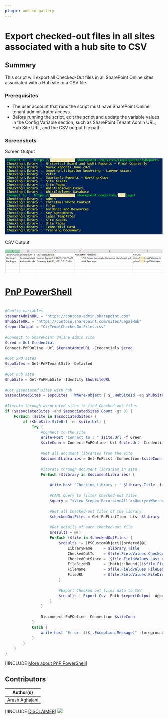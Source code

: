 ```yaml
---
plugin: add-to-gallery
---
```


# Export checked-out files in all sites associated with a hub site to CSV

## Summary

This script will export all Checked-Out files in all SharePoint Online sites associated with a Hub site to a CSV file.

### Prerequisites

- The user account that runs the script must have SharePoint Online tenant administrator access.
- Before running the script, edit the script and update the variable values in the Config Variable section, such as SharePoint Tenant Admin URL, Hub Site URL, and the CSV output file path.

### Screenshots
Screen Output

![Screen Output](assets/screen-output.png)

CSV Output

![CSV Output](assets/csv-output.png)

# [PnP PowerShell](#tab/pnpps)
```powershell

#Config variables
$tenantAdminURL = "https://contoso-admin.sharepoint.com"
$hubSiteURL = "https://contoso.sharepoint.com/sites/LegalHub"
$reportOutput = "C:\Temp\CheckedOutFiles.csv"

#Connect to SharePoint Online admin site 
$cred = Get-Credential
Connect-PnPOnline -Url $tenantAdminURL -Credentials $cred

#Get SPO sites
$spoSites = Get-PnPTenantSite -Detailed 

#Get hub site
$hubSite = Get-PnPHubSite -Identity $hubSiteURL
 
#Get associated sites with hub
$associatedSites = $spoSites | Where-Object { $_.HubSiteId -eq $hubSite.Id }

#Iterate through associated sites to find Checked-out files
if ($associatedSites -and $associatedSites.Count -gt 0) {
    ForEach ($site in $associatedSites) {
        if ($hubSite.SiteUrl -ne $site.Url) {
            Try {
                #Connect to the site
                Write-Host "Connect to : " $site.Url -f Green
                $siteConn = Connect-PnPOnline -Url $site.Url -Credentials $cred -ReturnConnection
 
                #Get all document libraries from the site
                $documentLibraries = Get-PnPList -Connection $siteConn | Where-Object { $_.BaseType -eq "DocumentLibrary" -and $_.ItemCount -gt 0 -and $_.Hidden -eq $False }
 
                #Iterate through document libraries in site
                ForEach ($library in $documentLibraries) {
                    
                    Write-host "Checking Library : " $library.Title -f Yellow

                    #CAML Query to filter Checked-out files
                    $query = "<View Scope='RecursiveAll'><Query><Where><IsNotNull><FieldRef Name='CheckoutUser' /></IsNotNull></Where></Query></View>"

                    #Get all Checked-out files of the library
                    $checkedOutFiles = Get-PnPListItem -List $library -Query $query
     
                    #Get details of each checked-out file
                    $results = @()                    
                    ForEach ($file in $checkedOutFiles) {
                        $results += [PSCustomObject][ordered]@{
                            LibraryName     = $library.Title
                            CheckedOutTo    = $file.FieldValues.CheckoutUser.LookupValue
                            CheckedOutSince = ($file.FieldValues.Last_x0020_Modified -as [datetime]).DateTime                           
                            FileSizeMB      = [Math]::Round((($file.FieldValues.File_x0020_Size/1024)/1024),2)
                            FileName        = $file.FieldValues.FileLeafRef
                            FileURL         = $file.FieldValues.FileDirRef
                        }
                        
                        #Export Checked out files data to CSV
                        $results | Export-Csv -Path $reportOutput -Append -NoTypeInformation
                    }                                            
                }
                                           
                Disconnect-PnPOnline -Connection $siteConn
            }
            Catch {
                write-host "Error: $($_.Exception.Message)" -foregroundcolor Red
            }
        }        
    }   
}

```
[!INCLUDE [More about PnP PowerShell](../../docfx/includes/MORE-PNPPS.md)]


## Contributors

| Author(s) |
|-----------|
| [Arash Aghajani](https://github.com/arashaghajani) |

[!INCLUDE [DISCLAIMER](../../docfx/includes/DISCLAIMER.md)]
<img src="https://m365-visitor-stats.azurewebsites.net/spo-export-checked-out-files-in-all-sites-associated-with-a-hub-site-to-csv" aria-hidden="true" />
